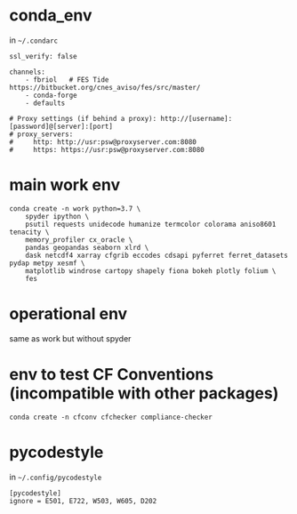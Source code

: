 # conda_env

in `~/.condarc`
```
ssl_verify: false

channels:
    - fbriol   # FES Tide https://bitbucket.org/cnes_aviso/fes/src/master/
    - conda-forge
    - defaults

# Proxy settings (if behind a proxy): http://[username]:[password]@[server]:[port] 
# proxy_servers:
#     http: http://usr:psw@proxyserver.com:8080
#     https: https://usr:psw@proxyserver.com:8080
```

# main work env
```
conda create -n work python=3.7 \
    spyder ipython \
    psutil requests unidecode humanize termcolor colorama aniso8601 tenacity \
    memory_profiler cx_oracle \
    pandas geopandas seaborn xlrd \
    dask netcdf4 xarray cfgrib eccodes cdsapi pyferret ferret_datasets pydap metpy xesmf \  
    matplotlib windrose cartopy shapely fiona bokeh plotly folium \
    fes
```

# operational env
same as work but without spyder

# env to test CF Conventions (incompatible with other packages)
`conda create -n cfconv cfchecker compliance-checker`

# pycodestyle
in `~/.config/pycodestyle`

```
[pycodestyle]
ignore = E501, E722, W503, W605, D202
```
